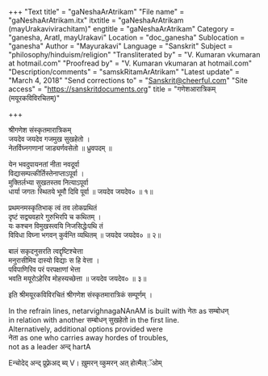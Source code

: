 +++
"Text title" = "gaNeshaArAtrikam"
"File name" = "gaNeshaArAtrikam.itx"
itxtitle = "gaNeshaArAtrikam (mayUrakavivirachitam)"
engtitle = "gaNeshaArAtrikam"
Category = "ganesha, AratI, mayUrakavi"
Location = "doc_ganesha"
Sublocation = "ganesha"
Author = "Mayurakavi"
Language = "Sanskrit"
Subject = "philosophy/hinduism/religion"
"Transliterated by" = "V. Kumaran vkumaran at hotmail.com"
"Proofread by" = "V. Kumaran vkumaran at hotmail.com"
"Description/comments" = "samskRitamArAtrikam"
"Latest update" = "March 4, 2018"
"Send corrections to" = "Sanskrit@cheerful.com"
"Site access" = "https://sanskritdocuments.org"
title = "गणेशआरात्रिकम् (मयूरकविविरचितम्)"

+++
  
 श्रीगणेश संस्कृतमारात्रिकम्   
जयदेव जयदेव गजमुख सुखहेतो ।  
नेतर्विघ्नगणानां जाड्यर्णवसेतो ॥ ध्रुवपदम् ॥  
  
येन भवदुपायनतां नीता नवदूर्वा  
विद्यासम्पत्कीर्तिस्तेनाप्ताऽपूर्वा ।  
मुक्तिर्लभ्या सुखतस्तव नित्याऽपूर्वा  
धार्या जगतः स्थितये भूमौ दिवि पूर्वा ॥ जयदेव जयदेव० ॥ १॥  
  
प्रथमनमस्कृतिभाक् त्वं तव लोकप्रथितं  
दृष्टं सद्व्यवहारे गुरुभिरपि च कथितम् ।  
यः कश्चन विमुखस्त्वयि निजसिद्धेःपथि तं  
विविधा विघ्ना भगवन् कुर्वन्ति व्यथितम् ॥ जयदेव जयदेव० ॥ २॥  
  
बालं सकृदनुसरति त्वद्दृष्टिश्चेत्ता  
मनुरासीमिव दास्यो विद्याः स हि वेत्ता ।  
पविपाणिरिव परं परपक्षाणां भेत्ता  
भवति मयूरोऽहेरिव मोहस्यच्छेत्ता ॥ जयदेव जयदेव० ॥ ३॥  
  
इति श्रीमयूरकविविरचितं श्रीगणेश संस्कृतमारात्रिकं सम्पूर्णम् ।  
  
In the refrain lines, netarvighnagaNAnAM is built with नेतः as सम्बोधन्  
in relation with another सम्बोधन् सुखहेतो in the first line.  
Alternatively, additional options provided were   
नेता as one who carries away hordes of troubles,  
not as a leader  अन्द्  hartA  
  
Eन्चोदेद् अन्द् प्रूफ़्रेअद् ब्य् V। ख़ुमरन् व्कुमरन् अत् होत्मैल्ॅओम्  
  
